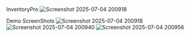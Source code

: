 InventoryPro
![Screenshot 2025-07-04 200918](https://github.com/user-attachments/assets/c9bb491c-6868-4cd5-83b6-d6be73f5353b)

Demo ScreenShots
![Screenshot 2025-07-04 200918](https://github.com/user-attachments/assets/78fe3fc3-fecc-47ba-8720-3f0391f075af)
![Screenshot 2025-07-04 200940](https://github.com/user-attachments/assets/10b6a03e-6905-4e69-a7e1-13ad7dc8117d)
![Screenshot 2025-07-04 200956](https://github.com/user-attachments/assets/cd64c3f3-6fc3-470f-bc84-2d53374cc433)
